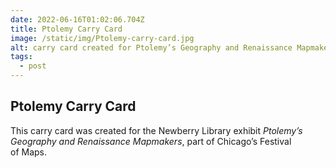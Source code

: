 ```yaml
---
date: 2022-06-16T01:02:06.704Z
title: Ptolemy Carry Card
image: /static/img/Ptolemy-carry-card.jpg
alt: carry card created for Ptolemy’s Geography and Renaissance Mapmakers exhibition
tags:
  - post
---
```

## Ptolemy Carry Card

This carry card was created for the Newberry Library exhibit *Ptolemy’s Geography and Renaissance Mapmakers*, part of Chicago’s Festival of Maps.